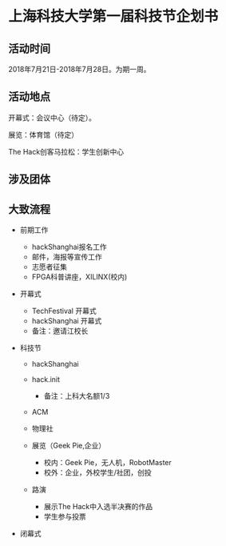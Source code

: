 # 上海科技大学第一届科技节企划书

## 活动时间

2018年7月21日-2018年7月28日。为期一周。

## 活动地点

开幕式：会议中心（待定）。

展览：体育馆（待定）

The Hack创客马拉松：学生创新中心

## 涉及团体

## 大致流程

* 前期工作

    * hackShanghai报名工作
    * 邮件，海报等宣传工作
    * 志愿者征集
    * FPGA科普讲座，XILINX(校内)

* 开幕式

    * TechFestival 开幕式
    * hackShanghai 开幕式
    * 备注：邀请江校长

* 科技节

    * hackShanghai
    * hack.init
        * 备注：上科大名额1/3

    * ACM
    * 物理社

    * 展览（Geek Pie,企业）
        * 校内：Geek Pie，无人机，RobotMaster
        * 校外：企业，外校学生/社团，创投

    * 路演
        * 展示The Hack中入选半决赛的作品
        * 学生参与投票

* 闭幕式
